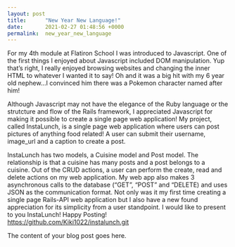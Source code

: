 ```yaml
---
layout: post
title:      "New Year New Language!"
date:       2021-02-27 01:48:56 +0000
permalink:  new_year_new_language
---
```


For my 4th module at Flatiron School I was introduced to Javascript. One of the first things I enjoyed about Javascript included DOM manipulation. Yup that’s right, I really enjoyed browsing websites and changing the inner HTML to whatever I wanted it to say! Oh and it was a big hit with my  6 year old nephew…I convinced him there was a Pokemon character named after him! 

Although Javascript may not have the elegance of the Ruby language or the strutcture and flow of the Rails framework, I  appreciated Javascript for making it possible to create a single page web application!  My project, called InstaLunch, is a single page web application where users can post pictures of anything food related! A user can submit their username, image_url  and a caption to create a post.  

InstaLunch has two models, a Cuisine model and Post model. The relationship is that a cuisine has many posts and a post belongs to a cuisine.  Out of the CRUD actions, a user can perform the create, read and delete actions on my web application. My web app also makes 3 asynchronous calls to the database (“GET”, “POST” and “DELETE) and uses JSON as the communication format. 
Not only was it my first time creating a single page Rails-API web application but I also have a new found appreciation for its simplicity from a user standpoint. I would like to present to you InstaLunch! Happy Posting! https://github.com/Kiki1022/instalunch.git


The content of your blog post goes here.
